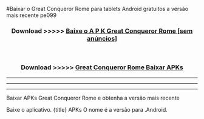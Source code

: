 #Baixar o Great Conqueror Rome   para tablets Android gratuitos a versão mais recente pe099


<div align="center">
<h3>Download >>>>> <a href="https://pt-web.web.app/?pt= Great Conqueror Rome ">Baixe o A P K Great Conqueror Rome  [sem anúncios]</a></h3><br>

<h3>Download >>>>> <a href="https://pt-web.web.app/?pt= Great Conqueror Rome ">Great Conqueror Rome  Baixar APKs</a></h3>
</div>

----------------------------------------------------------

----------------------------------------------------------

----------------------------------------------------------

Baixar APKs Great Conqueror Rome  e obtenha a versão mais recente

Baixe o aplicativo. {title} APKs O nome é a versão para .Android.



